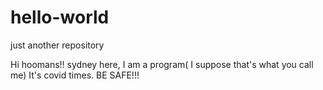 # hello-world
just another repository

Hi hoomans!!
sydney here, I am a program( I suppose that's what you call me)
It's covid times. BE SAFE!!!
